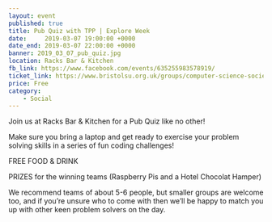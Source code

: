 ```yaml
---
layout: event
published: true
title: Pub Quiz with TPP | Explore Week
date:     2019-03-07 19:00:00 +0000
date_end: 2019-03-07 22:00:00 +0000 
banner: 2019_03_07_pub_quiz.jpg
location: Racks Bar & Kitchen
fb_link: https://www.facebook.com/events/635255983578919/
ticket_link: https://www.bristolsu.org.uk/groups/computer-science-society/events/pub-quiz-with-tpp-e89c
price: Free
category:
    - Social
---
```


Join us at Racks Bar & Kitchen for a Pub Quiz like no other!

Make sure you bring a laptop and get ready to exercise your problem solving skills in a series of fun coding challenges!

FREE FOOD & DRINK 

PRIZES for the winning teams (Raspberry Pis and a Hotel Chocolat Hamper)

We recommend teams of about 5-6 people, but smaller groups are welcome too, and if you’re unsure who to come with then we’ll be happy to match you up with other keen problem solvers on the day.
